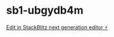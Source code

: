 # sb1-ubgydb4m

[Edit in StackBlitz next generation editor ⚡️](https://stackblitz.com/~/github.com/hakiai/sb1-ubgydb4m)